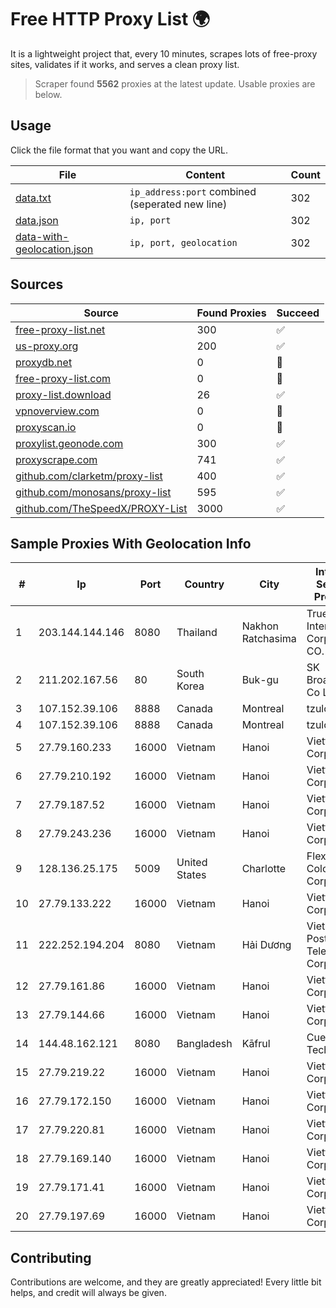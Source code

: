 
# Free HTTP Proxy List 🌍

It is a lightweight project that, every 10 minutes, scrapes lots of free-proxy sites, validates if it works, and serves a clean proxy list.


> Scraper found **5562** proxies at the latest update. Usable proxies are below.

## Usage

Click the file format that you want and copy the URL.


|File|Content|Count|
|----|-------|-----|
|[data.txt](https://raw.githubusercontent.com/themiralay/Proxy-List-World/master/data.txt)|`ip_address:port` combined (seperated new line)|302|
|[data.json](https://raw.githubusercontent.com/themiralay/Proxy-List-World/master/data.json)|`ip, port`|302|
|[data-with-geolocation.json](https://raw.githubusercontent.com/themiralay/Proxy-List-World/master/data-with-geolocation.json)|`ip, port, geolocation`|302|

## Sources

|Source|Found Proxies|Succeed|
|------|-------------|-------|
|[free-proxy-list.net](https://free-proxy-list.net)|300|✅|
|[us-proxy.org](https://www.us-proxy.org)|200|✅|
|[proxydb.net](http://proxydb.net)|0|🚫|
|[free-proxy-list.com](https://free-proxy-list.com/?page=&port=&type%5B%5D=http&type%5B%5D=https&up_time=0&search=Search)|0|🚫|
|[proxy-list.download](https://www.proxy-list.download/HTTP)|26|✅|
|[vpnoverview.com](https://vpnoverview.com/privacy/anonymous-browsing/free-proxy-servers)|0|🚫|
|[proxyscan.io](https://www.proxyscan.io)|0|🚫|
|[proxylist.geonode.com](https://proxylist.geonode.com/api/proxy-list?limit=300&page=1&sort_by=lastChecked&sort_type=desc&protocols=http,https)|300|✅|
|[proxyscrape.com](https://api.proxyscrape.com/v2/?request=displayproxies&protocol=http&timeout=10000&country=all&ssl=all&anonymity=all)|741|✅|
|[github.com/clarketm/proxy-list](https://raw.githubusercontent.com/clarketm/proxy-list/master/proxy-list-raw.txt)|400|✅|
|[github.com/monosans/proxy-list](https://raw.githubusercontent.com/monosans/proxy-list/main/proxies/http.txt)|595|✅|
|[github.com/TheSpeedX/PROXY-List](https://raw.githubusercontent.com/TheSpeedX/PROXY-List/master/http.txt)|3000|✅|


## Sample Proxies With Geolocation Info

|#|Ip|Port|Country|City|Internet Service Provider|
|-|--|----|-------|----|-------------------------|
|1|203.144.144.146|8080|Thailand|Nakhon Ratchasima|True Internet Corporation CO. Ltd.|
|2|211.202.167.56|80|South Korea|Buk-gu|SK Broadband Co Ltd|
|3|107.152.39.106|8888|Canada|Montreal|tzulo, inc.|
|4|107.152.39.106|8888|Canada|Montreal|tzulo, inc.|
|5|27.79.160.233|16000|Vietnam|Hanoi|Viettel Corporation|
|6|27.79.210.192|16000|Vietnam|Hanoi|Viettel Corporation|
|7|27.79.187.52|16000|Vietnam|Hanoi|Viettel Corporation|
|8|27.79.243.236|16000|Vietnam|Hanoi|Viettel Corporation|
|9|128.136.25.175|5009|United States|Charlotte|Flexential Colorado Corp.|
|10|27.79.133.222|16000|Vietnam|Hanoi|Viettel Corporation|
|11|222.252.194.204|8080|Vietnam|Hải Dương|VietNam Post and Telecom Corporation|
|12|27.79.161.86|16000|Vietnam|Hanoi|Viettel Corporation|
|13|27.79.144.66|16000|Vietnam|Hanoi|Viettel Corporation|
|14|144.48.162.121|8080|Bangladesh|Kāfrul|Cue Club Technology|
|15|27.79.219.22|16000|Vietnam|Hanoi|Viettel Corporation|
|16|27.79.172.150|16000|Vietnam|Hanoi|Viettel Corporation|
|17|27.79.220.81|16000|Vietnam|Hanoi|Viettel Corporation|
|18|27.79.169.140|16000|Vietnam|Hanoi|Viettel Corporation|
|19|27.79.171.41|16000|Vietnam|Hanoi|Viettel Corporation|
|20|27.79.197.69|16000|Vietnam|Hanoi|Viettel Corporation|



## Contributing

Contributions are welcome, and they are greatly appreciated! Every
little bit helps, and credit will always be given.

